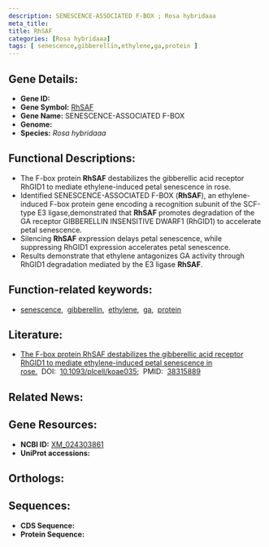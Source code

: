 ```yaml
---
description: SENESCENCE-ASSOCIATED F-BOX ; Rosa hybridaaa
meta_title:
title: RhSAF
categories: [Rosa hybridaaa]
tags: [ senescence,gibberellin,ethylene,ga,protein ]
---
```


## Gene Details:
- **Gene ID:** []()
- **Gene Symbol:** <u>RhSAF</u>
- **Gene Name:** SENESCENCE-ASSOCIATED F-BOX
- **Genome:** []()
- **Species:** *Rosa hybridaaa*

## Functional Descriptions:
   - The F-box protein **RhSAF** destabilizes the gibberellic acid receptor RhGID1 to mediate ethylene-induced petal senescence in rose.
   - Identified SENESCENCE-ASSOCIATED F-BOX (**RhSAF**), an ethylene-induced F-box protein gene encoding a recognition subunit of the SCF-type E3 ligase,demonstrated that **RhSAF** promotes degradation of the GA receptor GIBBERELLIN INSENSITIVE DWARF1 (RhGID1) to accelerate petal senescence.
   - Silencing **RhSAF** expression delays petal senescence, while suppressing RhGID1 expression accelerates petal senescence.
   - Results demonstrate that ethylene antagonizes GA activity through RhGID1 degradation mediated by the E3 ligase **RhSAF**.

## Function-related keywords:
   - [senescence](/tags/senescence/),&nbsp;&nbsp;[gibberellin](/tags/gibberellin/),&nbsp;&nbsp;[ethylene](/tags/ethylene/),&nbsp;&nbsp;[ga](/tags/ga/),&nbsp;&nbsp;[protein](/tags/protein/)

## Literature:
   - [The F-box protein RhSAF destabilizes the gibberellic acid receptor RhGID1 to mediate ethylene-induced petal senescence in rose.](https://doi.org/10.1093/plcell/koae035)&nbsp;&nbsp;DOI:&nbsp;&nbsp;[10.1093/plcell/koae035](https://doi.org/10.1093/plcell/koae035);&nbsp;&nbsp;PMID:&nbsp;&nbsp;[38315889](https://pubmed.ncbi.nlm.nih.gov/38315889/)

## Related News:

## Gene Resources:
- **NCBI ID:**  [XM_024303861](https://www.ncbi.nlm.nih.gov/gene/?term=XM_024303861)
- **UniProt accessions:**  [](https://www.uniprot.org/uniprotkb//entry)

## Orthologs:

## Sequences:
- **CDS Sequence:**
- **Protein Sequence:**
